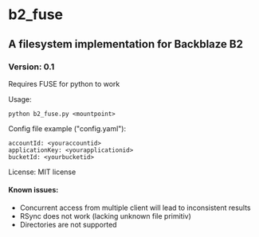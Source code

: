 # b2_fuse 

## A filesystem implementation for Backblaze B2
 
### Version: 0.1

Requires FUSE for python to work

Usage:

```
python b2_fuse.py <mountpoint>
```

Config file example ("config.yaml"):

```
accountId: <youraccountid>
applicationKey: <yourapplicationid>
bucketId: <yourbucketid>
```

License: MIT license


#### Known issues:

* Concurrent access from multiple client will lead to inconsistent results
* RSync does not work (lacking unknown file primitiv)
* Directories are not supported
